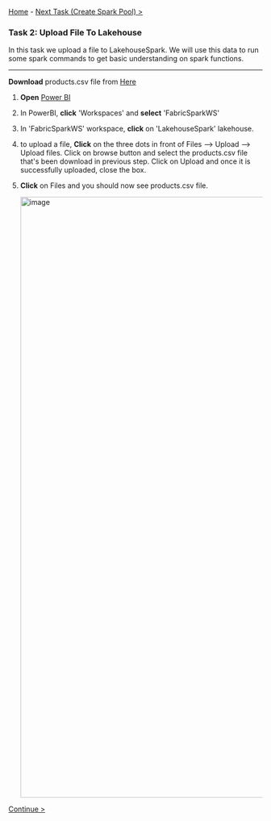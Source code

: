 [Home](README.md) -  [Next Task (Create Spark Pool) >](Task3-Create-Spark-Pool.md)

### Task 2: Upload File To Lakehouse

In this task we upload a file to LakehouseSpark. We will use this data to run some spark commands to get basic understanding on spark functions.

-----------------------------------------------------------------------------------------


**Download** products.csv file from [Here](Dataset)


1. **Open** [Power BI](https://app.powerbi.com/)

2. In PowerBI, **click** 'Workspaces' and **select** 'FabricSparkWS'

3. In 'FabricSparkWS' workspace, **click** on 'LakehouseSpark' lakehouse.

4. to upload a file,  **Click** on the three dots in front of Files --> Upload --> Upload files. Click on browse button and select the products.csv file that's been download in previous step. Click on Upload and once it is successfully uploaded, close the box.
   
6. **Click** on Files and you should now see products.csv file.

	<img width="1192" alt="image" src="https://github.com/swmannepalli/Fabric-Spark-Fundamentals/assets/84516667/bfb011f8-d145-4c9d-82a8-baa115e8c18c">



 [Continue >](Task3-Create-Spark-Pool.md)


